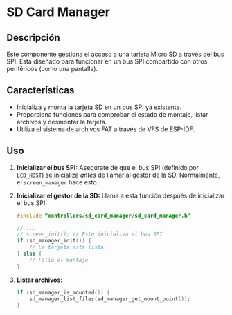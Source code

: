 # SD Card Manager

## Descripción
Este componente gestiona el acceso a una tarjeta Micro SD a través del bus SPI. Está diseñado para funcionar en un bus SPI compartido con otros periféricos (como una pantalla).

## Características
- Inicializa y monta la tarjeta SD en un bus SPI ya existente.
- Proporciona funciones para comprobar el estado de montaje, listar archivos y desmontar la tarjeta.
- Utiliza el sistema de archivos FAT a través de VFS de ESP-IDF.

## Uso

1.  **Inicializar el bus SPI:**
    Asegúrate de que el bus SPI (definido por `LCD_HOST`) se inicializa *antes* de llamar al gestor de la SD. Normalmente, el `screen_manager` hace esto.

2.  **Inicializar el gestor de la SD:**
    Llama a esta función después de inicializar el bus SPI.
    ```cpp
    #include "controllers/sd_card_manager/sd_card_manager.h"
    
    // ...
    // screen_init(); // Esto inicializa el bus SPI
    if (sd_manager_init()) {
        // La tarjeta está lista
    } else {
        // Falló el montaje
    }
    ```

3.  **Listar archivos:**
    ```cpp
    if (sd_manager_is_mounted()) {
        sd_manager_list_files(sd_manager_get_mount_point());
    }
    ```